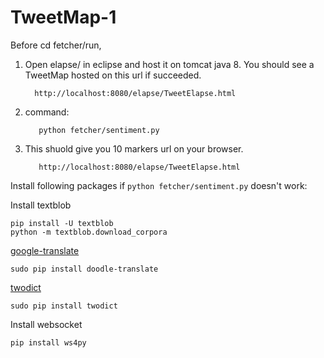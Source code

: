 # TweetMap-1


Before cd fetcher/run,

1. Open elapse/ in eclipse and host it on tomcat java 8. You should see a TweetMap hosted on this url if succeeded.
         
         http://localhost:8080/elapse/TweetElapse.html
          
2. command: 

          python fetcher/sentiment.py

3. This shuold give you 10 markers url on your browser. 
      
          http://localhost:8080/elapse/TweetElapse.html

  
Install following packages if `python fetcher/sentiment.py` doesn't work:

Install textblob

    pip install -U textblob
    python -m textblob.download_corpora

[google-translate](https://github.com/MrS0m30n3/google-translate)

    sudo pip install doodle-translate
 
[twodict](https://github.com/MrS0m30n3/twodict)
    
    sudo pip install twodict

Install websocket

    pip install ws4py
